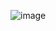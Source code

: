 ![image](https://github.com/ChelovekNeWerea25/ChelovekNeWerea25/assets/133495573/313e9ec5-59fa-48c6-a3d7-20853d779381)

